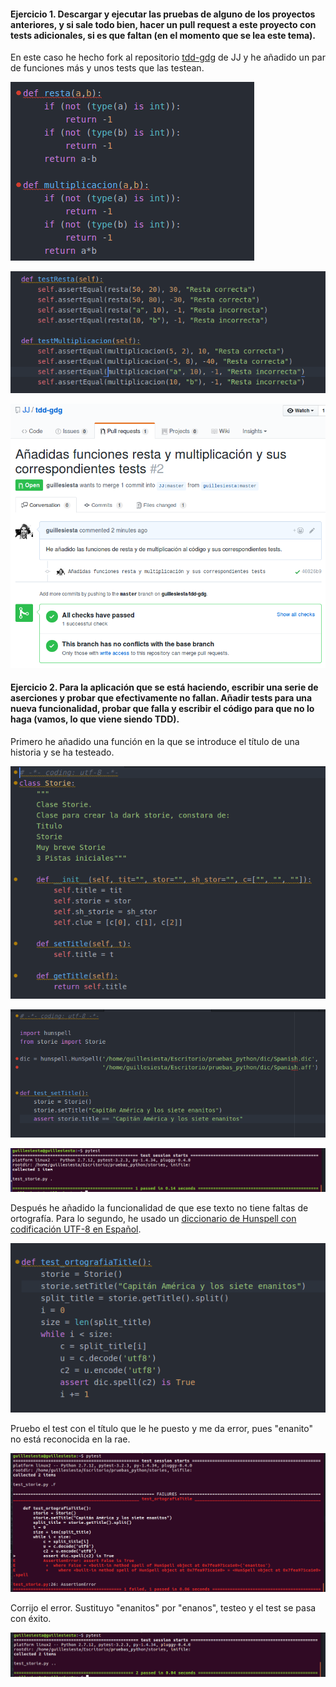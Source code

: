 #### Ejercicio 1.  Descargar y ejecutar las pruebas de alguno de los proyectos anteriores, y si sale todo bien, hacer un pull request a este proyecto con tests adicionales, si es que faltan (en el momento que se lea este tema).

En este caso he hecho fork al repositorio [tdd-gdg](https://github.com/guillesiesta/tdd-gdg) de JJ y he añadido un par de funciones más y unos tests que las testean.

![Funciones añadidas](imgs/S3-ej1A.png)

![Funciones añadidas](imgs/S3-ej1B.png)

![Funciones añadidas](imgs/S3-ej1C.png)

#### Ejercicio 2. Para la aplicación que se está haciendo, escribir una serie de aserciones y probar que efectivamente no fallan. Añadir tests para una nueva funcionalidad, probar que falla y escribir el código para que no lo haga (vamos, lo que viene siendo TDD).

Primero he añadido una función en la que se introduce el título de una historia y se ha testeado. 

![setTitle](imgs/S3-ej2A.png)


![test_setTitle](imgs/S3-ej2B.png)

![pytest test_setTitle](imgs/S3-ej2C.png)

Después he añadido la funcionalidad de que ese texto no tiene faltas de ortografía. Para lo segundo, he usado un [diccionario de Hunspell con codificación UTF-8 en Español](https://github.com/titoBouzout/Dictionaries). 

![test_setTitle](imgs/S3-ej2D.png)

Pruebo el test con el título que le he puesto y me da error, pues "enanito" no está reconocida en la rae.

![test_setTitle](imgs/S3-ej2E.png)

Corrijo el error. Sustituyo "enanitos" por "enanos", testeo y el test se pasa con éxito.

![test_setTitle](imgs/S3-ej2F.png)




 




